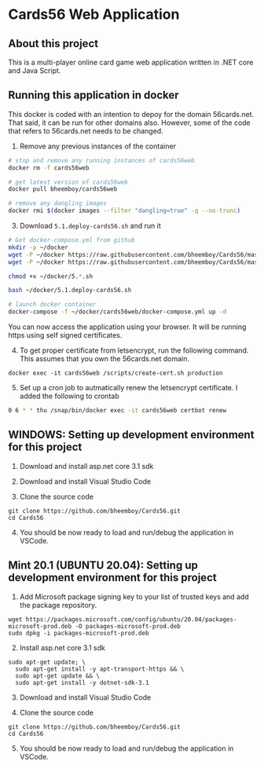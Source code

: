# Cards56 Web Application
## About this project
This is a multi-player online card game web application written in .NET core and Java Script.

## Running this application in docker

This docker is coded with an intention to depoy for the domain 56cards.net. That said, it can be run for other domains also. However, some of the code that refers to 56cards.net needs to be changed.

1. Remove any previous instances of the container
```bash
# stop and remove any running instances of cards56web
docker rm -f cards56web

# get latest version of cards56web
docker pull bheemboy/cards56web

# remove any dangling images
docker rmi $(docker images --filter "dangling=true" -q --no-trunc)

```

3. Download `5.1.deploy-cards56.sh` and run it
```bash
# Get docker-compose.yml from github
mkdir -p ~/docker
wget -P ~/docker https://raw.githubusercontent.com/bheemboy/Cards56/master/scripts/5.1.deploy-cards56.sh
wget -P ~/docker https://raw.githubusercontent.com/bheemboy/Cards56/master/scripts/5.2.renew-56cards.net-cert.sh

chmod +x ~/docker/5.*.sh

bash ~/docker/5.1.deploy-cards56.sh

# launch docker container
docker-compose -f ~/docker/cards56web/docker-compose.yml up -d
```
You can now access the application using your browser. It will be running https using self signed certificates.

4. To get proper certificate from letsencrypt, run the following command. This assumes that you own the 56cards.net domain.
```
docker exec -it cards56web /scripts/create-cert.sh production
```

5. Set up a cron job to autmatically renew the letsencrypt certificate. I added the following to crontab
```bash
0 6 * * thu /snap/bin/docker exec -it cards56web certbot renew
``` 

## WINDOWS: Setting up development environment for this project

1. Download and install asp.net core 3.1 sdk

2. Download and install Visual Studio Code

3. Clone the source code
```
git clone https://github.com/bheemboy/Cards56.git
cd Cards56
```
4. You should be now ready to load and run/debug the application in VSCode.

## Mint 20.1 (UBUNTU 20.04): Setting up development environment for this project

1. Add Microsoft package signing key to your list of trusted keys and add the package repository.
```
wget https://packages.microsoft.com/config/ubuntu/20.04/packages-microsoft-prod.deb -O packages-microsoft-prod.deb
sudo dpkg -i packages-microsoft-prod.deb
```
2. Install asp.net core 3.1 sdk
```
sudo apt-get update; \
  sudo apt-get install -y apt-transport-https && \
  sudo apt-get update && \
  sudo apt-get install -y dotnet-sdk-3.1
```
3. Download and install Visual Studio Code

4. Clone the source code
```
git clone https://github.com/bheemboy/Cards56.git
cd Cards56
```
5. You should be now ready to load and run/debug the application in VSCode.
